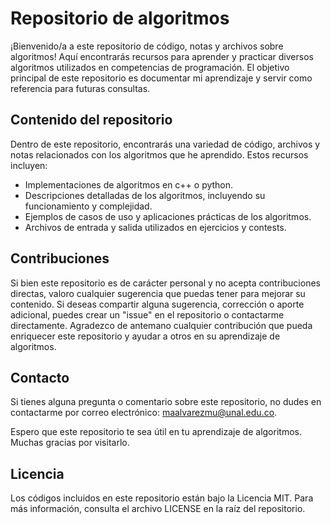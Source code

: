 # Repositorio de algoritmos

¡Bienvenido/a a este repositorio de código, notas y archivos sobre algoritmos! Aquí encontrarás recursos para aprender y practicar diversos algoritmos utilizados en competencias de programación. El objetivo principal de este repositorio es documentar mi aprendizaje y servir como referencia para futuras consultas.

## Contenido del repositorio

Dentro de este repositorio, encontrarás una variedad de código, archivos y notas relacionados con los algoritmos que he aprendido. Estos recursos incluyen:

- Implementaciones de algoritmos en c++ o python.
- Descripciones detalladas de los algoritmos, incluyendo su funcionamiento y complejidad.
- Ejemplos de casos de uso y aplicaciones prácticas de los algoritmos.
- Archivos de entrada y salida utilizados en ejercicios y contests.

## Contribuciones

Si bien este repositorio es de carácter personal y no acepta contribuciones directas, valoro cualquier sugerencia que puedas tener para mejorar su contenido. Si deseas compartir alguna sugerencia, corrección o aporte adicional, puedes crear un "issue" en el repositorio o contactarme directamente. Agradezco de antemano cualquier contribución que pueda enriquecer este repositorio y ayudar a otros en su aprendizaje de algoritmos.

## Contacto

Si tienes alguna pregunta o comentario sobre este repositorio, no dudes en contactarme por correo electrónico: [maalvarezmu@unal.edu.co](mailto:maalvarezmu@unal.edu.co).

Espero que este repositorio te sea útil en tu aprendizaje de algoritmos. Muchas gracias por visitarlo.

## Licencia

Los códigos incluidos en este repositorio están bajo la Licencia MIT. Para más información, consulta el archivo LICENSE en la raíz del repositorio.
